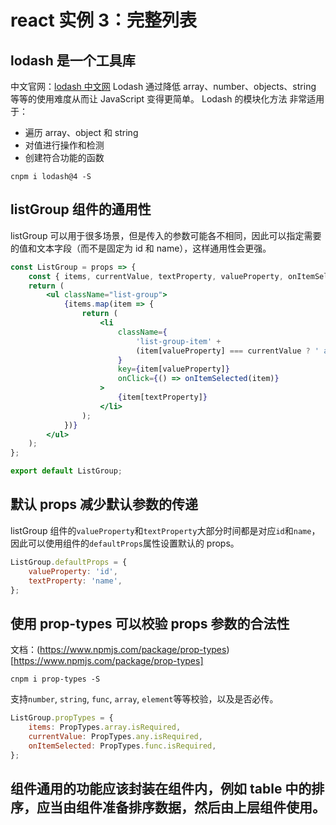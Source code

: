 # react 实例 3：完整列表

## lodash 是一个工具库

中文官网：[lodash 中文网](https://www.lodashjs.com)
Lodash 通过降低 array、number、objects、string 等等的使用难度从而让 JavaScript 变得更简单。 Lodash 的模块化方法 非常适用于：

-   遍历 array、object 和 string
-   对值进行操作和检测
-   创建符合功能的函数

```shell
cnpm i lodash@4 -S
```

## listGroup 组件的通用性

listGroup 可以用于很多场景，但是传入的参数可能各不相同，因此可以指定需要的值和文本字段（而不是固定为 id 和 name），这样通用性会更强。

```jsx
const ListGroup = props => {
	const { items, currentValue, textProperty, valueProperty, onItemSelected } = props;
	return (
		<ul className="list-group">
			{items.map(item => {
				return (
					<li
						className={
							'list-group-item' +
							(item[valueProperty] === currentValue ? ' active' : '')
						}
						key={item[valueProperty]}
						onClick={() => onItemSelected(item)}
					>
						{item[textProperty]}
					</li>
				);
			})}
		</ul>
	);
};

export default ListGroup;
```

## 默认 props 减少默认参数的传递

listGroup 组件的`valueProperty`和`textProperty`大部分时间都是对应`id`和`name`，因此可以使用组件的`defaultProps`属性设置默认的 props。

```js
ListGroup.defaultProps = {
	valueProperty: 'id',
	textProperty: 'name',
};
```

## 使用 prop-types 可以校验 props 参数的合法性

文档：(https://www.npmjs.com/package/prop-types)[https://www.npmjs.com/package/prop-types]

```shell
cnpm i prop-types -S
```

支持`number`, `string`, `func`, `array`, `element`等等校验，以及是否必传。

```js
ListGroup.propTypes = {
	items: PropTypes.array.isRequired,
	currentValue: PropTypes.any.isRequired,
	onItemSelected: PropTypes.func.isRequired,
};
```

## 组件通用的功能应该封装在组件内，例如 table 中的排序，应当由组件准备排序数据，然后由上层组件使用。
